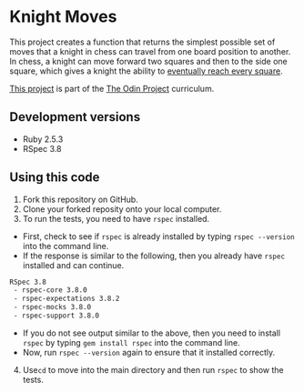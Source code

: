 # Knight Moves

This project creates a function that returns the simplest possible set of moves that a knight in chess can travel from one board position to another. In chess, a knight can move forward two squares and then to the side one square, which gives a knight the ability to [eventually reach every square](https://upload.wikimedia.org/wikipedia/commons/thumb/d/da/Knight%27s_tour_anim_2.gif/250px-Knight%27s_tour_anim_2.gif). 

[This project](https://www.theodinproject.com/courses/ruby-programming/lessons/data-structures-and-algorithms) is part of the [The Odin Project](https://www.theodinproject.com) curriculum.


## Development versions
 - Ruby 2.5.3
 - RSpec 3.8

## Using this code

1. Fork this repository on GitHub.
2. Clone your forked reposity onto your local computer.
3. To run the tests, you need to have `rspec` installed.
 - First, check to see if `rspec` is already installed by typing `rspec --version` into the command line.
 - If the response is similar to the following, then you already have `rspec` installed and can continue.
 ~~~bash
 RSpec 3.8
  - rspec-core 3.8.0
  - rspec-expectations 3.8.2
  - rspec-mocks 3.8.0
  - rspec-support 3.8.0
~~~
 - If you do not see output similar to the above, then you need to install `rspec` by typing `gem install rspec` into the command line.
 - Now, run `rspec --version` again to ensure that it installed correctly.
4. Use`cd` to move into the main directory and then run `rspec` to show the tests.